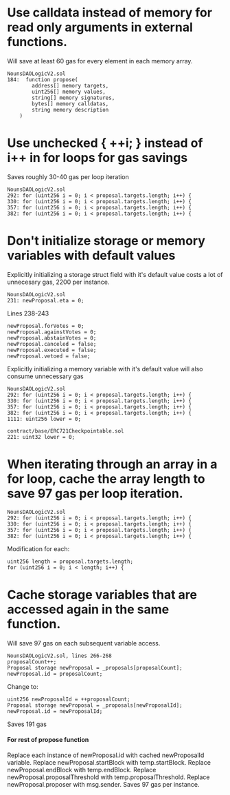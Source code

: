 # Use calldata instead of memory for read only arguments in external functions.
Will save at least 60 gas for every element in each memory array.
```
NounsDAOLogicV2.sol
184:  function propose(
        address[] memory targets,
        uint256[] memory values,
        string[] memory signatures,
        bytes[] memory calldatas,
        string memory description
    )
```
# Use unchecked { ++i; } instead of i++ in for loops for gas savings
Saves roughly 30-40 gas per loop iteration
```
NounsDAOLogicV2.sol
292: for (uint256 i = 0; i < proposal.targets.length; i++) {
330: for (uint256 i = 0; i < proposal.targets.length; i++) {
357: for (uint256 i = 0; i < proposal.targets.length; i++) {
382: for (uint256 i = 0; i < proposal.targets.length; i++) {
```

# Don't initialize storage or memory variables with default values
Explicitly initializing a storage struct field with it's default value costs a lot of unnecesary gas, 2200 per instance.
```
NounsDAOLogicV2.sol
231: newProposal.eta = 0;
```
Lines 238-243
```
newProposal.forVotes = 0;
newProposal.againstVotes = 0;
newProposal.abstainVotes = 0;
newProposal.canceled = false;
newProposal.executed = false;
newProposal.vetoed = false;
```
Explicitly initializing a memory variable with it's default value will also consume unnecessary gas
```
NounsDAOLogicV2.sol
292: for (uint256 i = 0; i < proposal.targets.length; i++) {
330: for (uint256 i = 0; i < proposal.targets.length; i++) {
357: for (uint256 i = 0; i < proposal.targets.length; i++) {
382: for (uint256 i = 0; i < proposal.targets.length; i++) {
1111: uint256 lower = 0;
```
```
contract/base/ERC721Checkpointable.sol
221: uint32 lower = 0;
```

# When iterating through an array in a for loop, cache the array length to save 97 gas per loop iteration.
```
NounsDAOLogicV2.sol
292: for (uint256 i = 0; i < proposal.targets.length; i++) {
330: for (uint256 i = 0; i < proposal.targets.length; i++) {
357: for (uint256 i = 0; i < proposal.targets.length; i++) {
382: for (uint256 i = 0; i < proposal.targets.length; i++) {
```
Modification for each:
```
uint256 length = proposal.targets.length;
for (uint256 i = 0; i < length; i++) {
```
# Cache storage variables that are accessed again in the same function.
Will save 97 gas on each subsequent variable access.
```
NounsDAOLogicV2.sol, lines 266-268
proposalCount++;
Proposal storage newProposal = _proposals[proposalCount];
newProposal.id = proposalCount;
```
Change to:
```
uint256 newProposalId = ++proposalCount;
Proposal storage newProposal = _proposals[newProposalId];
newProposal.id = newProposalId;
```
Saves 191 gas
#### For rest of propose function
Replace each instance of newProposal.id with cached newProposalId variable.
Replace newProposal.startBlock with temp.startBlock.
Replace newProposal.endBlock with temp.endBlock.
Replace newProposal.proposalThreshold with temp.proposalThreshold.
Replace newProposal.proposer with msg.sender.
Saves 97 gas per instance.
